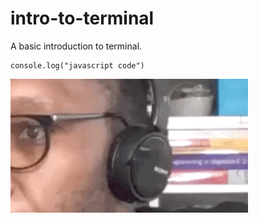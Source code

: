 # intro-to-terminal
A basic introduction to terminal.

```
console.log("javascript code")
```

![gif](/assets/giphytest5sec.gif)
